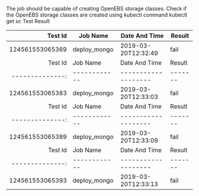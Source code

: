 The job should be capable of creating OpenEBS storage classes.
Check if the OpenEBS storage classes are created using kubectl command kubectl get sc
Test Result


|    Test Id    |  Job Name  |   Date And Time   |Result |
|--------------:|------------|-------------------|-------|
|124561553065369|deploy_mongo|2019-03-20T12:32:49|fail   |
|    Test Id    |  Job Name  |   Date And Time   |Result |
|--------------:|------------|-------------------|-------|
|124561553065383|deploy_mongo|2019-03-20T12:33:03|fail   |
|    Test Id    |  Job Name  |   Date And Time   |Result |
|--------------:|------------|-------------------|-------|
|124561553065389|deploy_mongo|2019-03-20T12:33:09|fail   |
|    Test Id    |  Job Name  |   Date And Time   |Result |
|--------------:|------------|-------------------|-------|
|124561553065393|deploy_mongo|2019-03-20T12:33:13|fail   |
